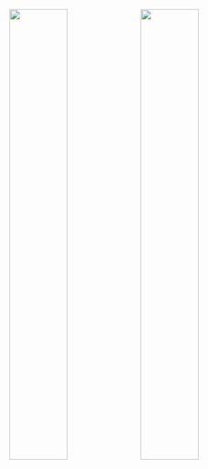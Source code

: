 <p align="center">
<img width="45%"  src="https://github-readme-stats.vercel.app/api?username=WangHaoZhe&count_private=true&show_icons=true&include_all_commits=false&hide_border=true&hide_title=true" />
<img width="45%"  src="https://github-readme-streak-stats.herokuapp.com/?user=WangHaoZhe&hide_border=true" />
</p>
